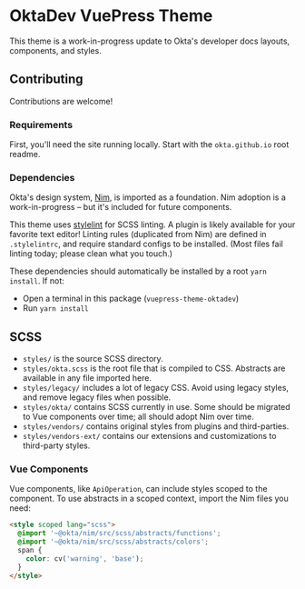 # OktaDev VuePress Theme

This theme is a work-in-progress update to Okta's developer docs layouts, components, and styles.

## Contributing
Contributions are welcome!

### Requirements
First, you'll need the site running locally. Start with the `okta.github.io` root readme.

### Dependencies
Okta's design system, [Nim](https://github.com/okta/okta-ui/tree/master/packages/nim), is imported as a foundation. Nim adoption is a work-in-progress – but it's included for future components.

This theme uses [stylelint](https://stylelint.io) for SCSS linting. A plugin is likely available for your favorite text editor! Linting rules (duplicated from Nim) are defined in `.stylelintrc`, and require standard configs to be installed. (Most files fail linting today; please clean what you touch.)

These dependencies should automatically be installed by a root `yarn install`. If not:
- Open a terminal in this package (`vuepress-theme-oktadev`)
- Run `yarn install`

## SCSS
- `styles/` is the source SCSS directory.
- `styles/okta.scss` is the root file that is compiled to CSS. Abstracts are available in any file imported here.
- `styles/legacy/` includes a lot of legacy CSS. Avoid using legacy styles, and remove legacy files when possible.
- `styles/okta/` contains SCSS currently in use. Some should be migrated to Vue components over time; all should adopt Nim over time.
- `styles/vendors/` contains original styles from plugins and third-parties.
- `styles/vendors-ext/` contains our extensions and customizations to third-party styles.

### Vue Components
Vue components, like `ApiOperation`, can include styles scoped to the component. To use abstracts in a scoped context, import the Nim files you need:
```html
<style scoped lang="scss">
  @import '~@okta/nim/src/scss/abstracts/functions';
  @import '~@okta/nim/src/scss/abstracts/colors';
  span {
    color: cv('warning', 'base');
  }
</style>
```
